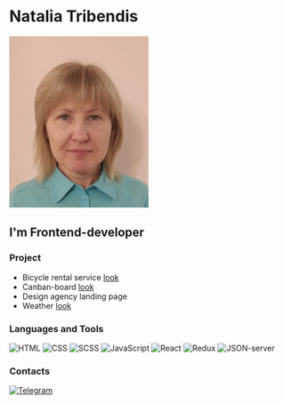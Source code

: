 # Natalia Tribendis

![photo](https://github.com/Natali0258/Natali0258/blob/main/assets/photo.jpg)

## I'm Frontend-developer

### Project
- Bicycle rental service  [look](https://natali0258.github.io/Final_Project/)
- Canban-board  [look](https://natali0258.github.io/Kanban-board/) 
- Design agency landing page  
- Weather  [look](https://natali0258.github.io/Weather/)

### Languages and Tools
![HTML](https://img.shields.io/badge/-HTML-E65100?style=fot-the-badge&logo=HTML&logoColor=E65100)
![CSS](https://img.shields.io/badge/-CSS-2D98D4?style=fot-the-badge&logo=CSS&logoColor=2D98D4)
![SCSS](https://img.shields.io/badge/-SCSS-C76495?style=fot-the-badge&logo=SCSS&logoColor=2D98D4)
![JavaScript](https://img.shields.io/badge/-JavaScript-090909?style=fot-the-badge&logo=JavaScript&logoColor=FBD60B)
![React](https://img.shields.io/badge/react-%2320232a.svg?style=for-the-badge&logo=react&logoColor=%2361DAFB)
![Redux](https://img.shields.io/badge/redux-%23593d88.svg?style=for-the-badge&logo=redux&logoColor=white)
![JSON-server](https://img.shields.io/badge/-JSON-server-FFD700?style=fot-the-badge&logo=JSON-server&logoColor=FFD700)


### Contacts
[![Telegram](https://img.shields.io/badge/-Telegram-090909?style=fot-the-badge&logo=Telegram&logoColor=29B6F6)](https://t.me/Natali0258)


